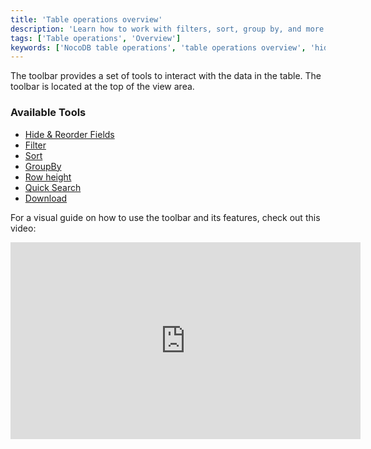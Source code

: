 ```yaml
---
title: 'Table operations overview'
description: 'Learn how to work with filters, sort, group by, and more in NocoDB.'
tags: ['Table operations', 'Overview']
keywords: ['NocoDB table operations', 'table operations overview', 'hide field', 'show field', 'filter', 'sort', 'group by', 'record height', 'quick search', 'download', 'search']
---
```



The toolbar provides a set of tools to interact with the data in the table. The toolbar is located at the top of the view area.

### Available Tools
- [Hide & Reorder Fields](/table-operations/field-operations)
- [Filter](/table-operations/filter)
- [Sort](/table-operations/sort)
- [GroupBy](/table-operations/group-by)
- [Row height](/table-operations/row-height)
- [Quick Search](/table-operations/search)
- [Download](/table-operations/download)

For a visual guide on how to use the toolbar and its features, check out this video:

<center>
    <iframe width="560" height="315" src="https://www.youtube.com/embed/pvwoZ7vzWNI?si=eZ00r_p5hhuE1mQW?&start=16" frameborder="0" allow="accelerometer; autoplay; clipboard-write; encrypted-media; gyroscope; picture-in-picture" allowfullscreen ></iframe>
</center>
